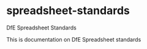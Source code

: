 # spreadsheet-standards
DfE Spreadsheet Standards

This is documentation on DfE Spreadsheet standards
